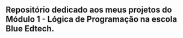 ## Repositório dedicado aos meus projetos do Módulo 1 - Lógica de Programação na escola Blue Edtech.
